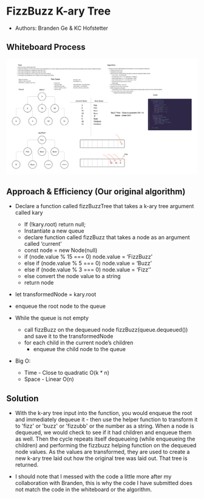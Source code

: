 # FizzBuzz K-ary Tree

- Authors: Branden Ge & KC Hofstetter

## Whiteboard Process

![FizzBuzz whiteboard](./img/fizz-buzz-tree.png)

## Approach & Efficiency (Our original algorithm)

- Declare a function called fizzBuzzTree that takes a k-ary tree argument called kary
  - If (!kary.root) return null;
  - Instantiate a new queue
  - declare function called fizzBuzz that takes a node as an argument called ‘current’
  - const node = new Node(null)
  - if (node.value % 15 === 0)  node.value = ‘FizzBuzz’
  - else if (node.value % 5 === 0) node.value = ‘Buzz’
  - else if (node.value % 3 === 0) node.value = ‘Fizz’’
  - else convert the node value to a string
  - return node
- let transformedNode = kary.root
- enqueue the root node to the queue
- While  the queue is not empty
  - call fizzBuzz on the dequeued node  fizzBuzz(queue.dequeued()) and save it to the transformedNode
  - for each child in the current node’s children
    - enqueue the child node to the queue

- Big O:
  - Time - Close to quadratic O(k * n)
  - Space - Linear O(n)

## Solution

- With the k-ary tree input into the function, you would enqueue the root and immediately dequeue it - then use the helper function to transform it to 'fizz' or 'buzz' or 'fizzubb' or the number as a string. When a node is dequeued, we would check to see if it had children and enqueue them as well. Then the cycle repeats itself dequeueing (while enqueueing the children) and performing the fizzbuzz helping function on the dequeued node values. As the values are transformed, they are used to create a new k-ary tree laid out how the original tree was laid out. That tree is returned.

- I should note that I messed with the code a little more after my collaboration with Branden, this is why the code I have submitted does not match the code in the whiteboard or the algorithm.
